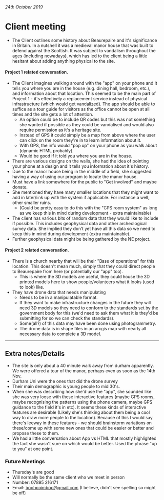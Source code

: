 ###### 24th October 2019
# Client meeting

* The Client outlines some history about Beaurepaire and it's significance in Britain. In a nutshell it was a medieval manor house that was built to defend against the Scottish. It was subject to vandalism throughout the ages (including nowadays), which has led to the client being a little hesitant about adding anything physical to the site.
#### Project 1 related conversation.
* The Client imagines walking around with the "app" on your phone and it tells you where you are in the house (e.g. dining hall, bedroom, etc.), and information about that location. This seemed to be the main part of Project 1 - it's effectively a replacement service instead of physical infrastructure (which would get vandalized). The app should be able to suffice as a tour guide for visitors as the office cannot be open at all times and the site gets a lot of attention.
  - An option could be to include QR codes but this was not something she wanted if possible as they could be vandalised and would also require permission as it's a heritage site.
  - Instead of GPS it could simply be a map from above where the user can click on the room they're in to learn information about it.
  - With GPS, the info would "pop up" on your phone as you walk about (dynamic HTML probably).
  - Would be good if it told you where you are in the house.
* There are various designs on the walls, she had the idea of pointing your phone at a design and it tells you information about it's history.
* Due to the manor house being in the middle of a field, she suggested having a way of using our program to locate the manor house.
* Must have a link somewhere for the public to "Get involved" and maybe donate.
* She mentioned they have many smaller locations that they might want to add in later/link up with the system if applicable. For instance a well, other smaller ruins.
   - (Could be pretty easy to do this with the "GPS room system" as long as we keep this in mind during development - extra maintainable)
* The client has various bits of random data that they would like to include if possible. This includes geophysical data and other archeological survey data. She implied they don't yet have all this data so we need to keep this in mind during development (extra maintainable).
* Further geophysical data might be being gathered by the NE project.

#### Project 2 related conversation.

* There is a church nearby that will be their "Base of operations" for this location. This doesn't mean much, simply that they could direct people to Beaurepaire from here (or potentially our "app" too).
  - This is where the 3D models are useful, they could house the 3D printed models here to show people/volunteers what it looks (used to look) like.
* They have drone data that needs manipulating
  - Needs to be in a manipulatable format.
  - If they want to make infrastructure changes in the future they will need 3D models so they need to conform to the standards set by the government body for this (we'd need to ask them what it is they'd be submitting for so we can check the standards).
  - Some(all?) of this data may have been done using photogrammetry.
  - The drone data is in shape files in an arcgis map with nearly all necessary data to complete a 3D model.

---
## Extra notes/Details
* The site is only about a 40 minute walk away from durham apparently. We were offered a tour of the manor, perhaps even as soon as the 14th Nov.
* Durham Uni were the ones that did the drone survey
* Their main demographic is young people to mid 30's.
* When she was describing how she'd use the "app", she sounded like she was very loose with these interactive features (maybe GPS rooms, maybe recognising the patterns using the phone camera, maybe GPS guidance to the field it's in etc). It seems these kinds of interactive features are desirable (Likely she's thinking about them being a cool way to draw more people to the location). Because of this I would say there's leeway in these features - we should brainstorm variations on these/come up with some new ones that could be easier or better and propose these to them.
* We had a little conversation about App vs HTML that mostly highlighted the fact she wasn't sure on which would be better. Used the phrase "up to you" at one point.

### Future Meetings
* Thursday's are good
* Will normally be the same client who we meet in person
* Number: 07895 216171
* Email: boohooimboo@gmail.com (I believe, didn't see spelling so might be off)
